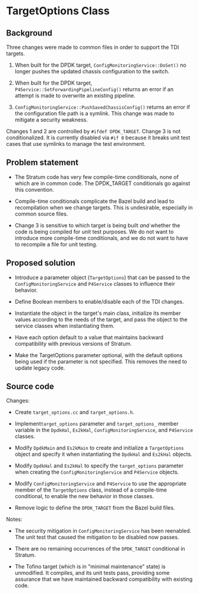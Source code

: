# TargetOptions Class

## Background

Three changes were made to common files in order to support the TDI targets.

1. When built for the DPDK target, `ConfigMonitoringService::DoSet()` no
   longer pushes the updated chassis configuration to the switch.

2. When built for the DPDK target, `P4Service::SetForwardingPipelineConfig()`
   returns an error if an attempt is made to overwrite an existing pipeline.

3. `ConfigMonitoringService::PushSavedChassisConfig()` returns an error if
   the configuration file path is a symlink. This change was made to mitigate
   a security weakness.

Changes 1 and 2 are controlled by `#ifdef DPDK_TARGET`. Change 3 is
not conditionalized. It is currently disabled via `#if 0` because it breaks
unit test cases that use symlinks to manage the test environment.

## Problem statement

- The Stratum code has very few compile-time conditionals, none of which are
  in common code. The DPDK_TARGET conditionals go against this convention.

- Compile-time conditionals complicate the Bazel build and lead to
  recompilation when we change targets.
  This is undesirable, especially in common source files.

- Change 3 is sensitive to which target is being built *and* whether the code
  is being compiled for unit test purposes. We do not want to introduce more
  compile-time conditionals, and we do not want to have to recompile a file
  for unit testing.

## Proposed solution

- Introduce a parameter object (`TargetOptions`) that can be passed to the
  `ConfigMonitoringService` and `P4Service` classes to influence their
  behavior.

- Define Boolean members to enable/disable each of the TDI changes.

- Instantiate the object in the target's main class, initialize its member
  values according to the needs of the target, and pass the object to the
  service classes when instantiating them.

- Have each option default to a value that maintains backward compatibility
  with previous versions of Stratum.

- Make the TargetOptions parameter optional, with the default options being
  used if the parameter is not specified. This removes the need to update
  legacy code.

## Source code

Changes:

- Create `target_options.cc` and `target_options.h`.

- Implement`target_options` parameter and `target_options_` member variable
in the `DpdkHal`, `Es2kHal`, `ConfigMonitoringService`, and `P4Service` classes.

- Modify `DpdkMain` and `Es2kMain` to create and initialize a `TargetOptions`
object and specify it when instantiating the `DpdkHal` and `Es2kHal` objects.

- Modify `DpdkHal` and `Es2kHal` to specify the `target_options` parameter
when creating the `ConfigMonitoringService` and `P4Service` objects.

- Modify `ConfigMonitoringService` and `P4Service` to use the appropriate
member of the `TargetOptions` class, instead of a compile-time conditional,
to enable the new behavior in those classes.

- Remove logic to define the `DPDK_TARGET` from the Bazel build files.

Notes:

- The security mitigation in `ConfigMonitoringService` has been reenabled.
  The unit test that caused the mitigation to be disabled now passes.

- There are no remaining occurrences of the `DPDK_TARGET` conditional in
  Stratum.

- The Tofino target (which is in "minimal maintenance" state) is unmodified.
  It compiles, and its unit tests pass, providing some assurance that we
  have maintained backward compatibility with existing code.
